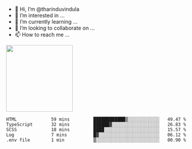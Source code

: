 - 👋 Hi, I’m @tharinduvindula
- 👀 I’m interested in ...
- 🌱 I’m currently learning ...
- 💞️ I’m looking to collaborate on ...
- 📫 How to reach me ...

<!---
tharinduvindula/tharinduvindula is a ✨ special ✨ repository because its `README.md` (this file) appears on your GitHub profile.
You can click the Preview link to take a look at your changes.
--->

<img height="180em" src="https://github-readme-stats.vercel.app/api?username=tharinduvindula&show_icons=true&hide_border=false&&count_private=true&include_all_commits=true" />


<!--START_SECTION:waka-->

```text
HTML             59 mins         ████████████▒░░░░░░░░░░░░   49.47 %
TypeScript       32 mins         ██████▓░░░░░░░░░░░░░░░░░░   26.83 %
SCSS             18 mins         ████░░░░░░░░░░░░░░░░░░░░░   15.57 %
Log              7 mins          █▓░░░░░░░░░░░░░░░░░░░░░░░   06.12 %
.env file        1 min           ▒░░░░░░░░░░░░░░░░░░░░░░░░   00.90 %
```

<!--END_SECTION:waka-->
